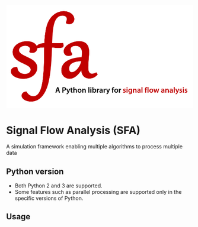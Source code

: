![alt tag](sfa.png)

Signal Flow Analysis (SFA)
==========================

A simulation framework enabling multiple algorithms to process multiple data

## Python version ##
* Both Python 2 and 3 are supported.
* Some features such as parallel processing are supported only in the specific versions of Python.

## Usage ##